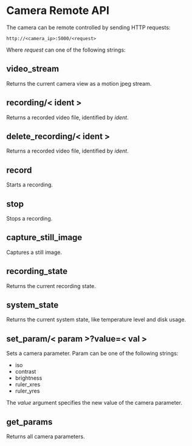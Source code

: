 # Camera Remote API

The camera can be remote controlled by sending HTTP requests:

    http://<camera_ip>:5000/<request>

Where *request* can one of the following strings:

## video_stream

Returns the current camera view as a motion jpeg stream.

## recording/< ident >

Returns a recorded video file, identified by *ident*.

## delete_recording/< ident >

Returns a recorded video file, identified by *ident*.

## record

Starts a recording.

## stop

Stops a recording.

## capture_still_image

Captures a still image.

## recording_state

Returns the current recording state.

## system_state

Returns the current system state, like temperature level and disk usage.

## set_param/< param >?value=< val >

Sets a camera parameter. Param can be one of the following strings:

* iso
* contrast
* brightness
* ruler_xres
* ruler_yres

The *value* argument specifies the new value of the camera parameter.

## get_params

Returns all camera parameters.
